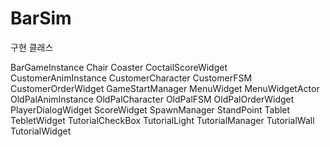 # BarSim

구현 클래스

BarGameInstance
Chair
Coaster
CoctailScoreWidget
CustomerAnimInstance
CustomerCharacter
CustomerFSM
CustomerOrderWidget
GameStartManager
MenuWidget
MenuWidgetActor
OldPalAnimInstance
OldPalCharacter
OldPalFSM
OldPalOrderWidget
PlayerDialogWidget
ScoreWidget
SpawnManager
StandPoint
Tablet
TebletWidget
TutorialCheckBox
TutorialLight
TutorialManager
TutorialWall
TutorialWidget
